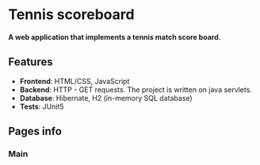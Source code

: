 # Tennis scoreboard

#### A web application that implements a tennis match score board.


## Features

- **Frontend**: HTML/CSS, JavaScript
- **Backend**: HTTP - GET requests. The project is written on java servlets.
- **Database**: Hibernate, H2 (in-memory SQL database)
- **Tests**: JUnit5

## Pages info

### Main